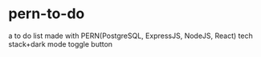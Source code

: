 ﻿# pern-to-do
a to do list made with PERN(PostgreSQL, ExpressJS, NodeJS, React) tech stack+dark mode toggle button

